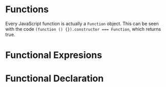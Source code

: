 # Functions
Every JavaScript function is actually a `Function` object. This can be seen with the code `(function () {}).constructor === Function`, which returns true.
# Functional Expresions
# Functional Declaration
